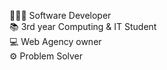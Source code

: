 👨🏻‍💻 Software Developer<br>
📚 3rd year Computing & IT Student<br>
💻 Web Agency owner<br>
⚙️ Problem Solver<br>
